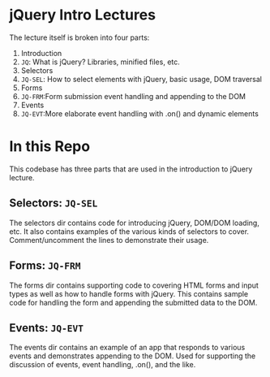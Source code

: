 # jQuery Intro Lectures

The lecture itself is broken into four parts:

1. Introduction
  1. `JQ`: What is jQuery? Libraries, minified files, etc.
2. Selectors
  2. `JQ-SEL`: How to select elements with jQuery, basic usage, DOM traversal
3. Forms
  3. `JQ-FRM`:Form submission event handling and appending to the DOM
4. Events
  4. `JQ-EVT`:More elaborate event handling with .on() and dynamic elements

# In this Repo

This codebase has three parts that are used in the introduction to jQuery lecture.

## Selectors: `JQ-SEL`

The selectors dir contains code for introducing jQuery, DOM/DOM loading, etc. It also contains examples of the various kinds of selectors to cover. Comment/uncomment the lines to demonstrate their usage.

## Forms: `JQ-FRM`

The forms dir contains supporting code to covering HTML forms and input types as well as how to handle forms with jQuery. This contains sample code for handling the form and appending the submitted data to the DOM.

## Events: `JQ-EVT`

The events dir contains an example of an app that responds to various events and demonstrates appending to the DOM. Used for supporting the discussion of events, event handling, .on(), and the like.
